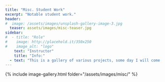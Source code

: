 ```yaml
---
title: "Misc. Student Work"
excerpt: "Notable student work."
header:
#  image: /assets/images/unsplash-gallery-image-3.jpg
  teaser: assets/images/misc-teaser.jpg
sidebar:
#  - title: "Role"
#    image: http://placehold.it/350x250
#    image_alt: "logo"
    text: "Instructor"
    title: "Info:"
  - text: "This is a gallery of various projects, some day I will come back and clean things up with more info."
---
```


{% include image-gallery.html folder="/assets/images/misc/" %}
